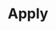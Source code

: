 ---
title: "Apply"
permalink: /shk_fpaetzold/
header:
    image: "/assets/images/fall-back-image.png"
---